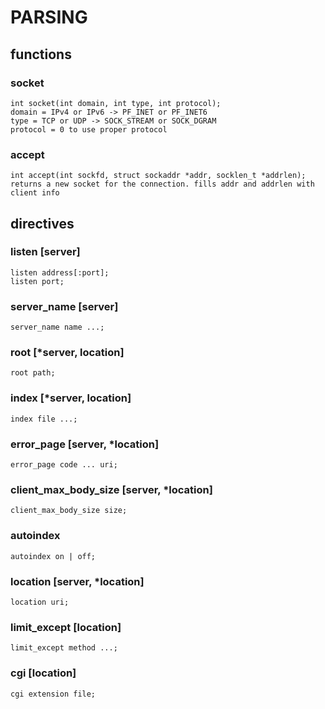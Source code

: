# PARSING

## functions

  ### socket
    int socket(int domain, int type, int protocol);
    domain = IPv4 or IPv6 -> PF_INET or PF_INET6
    type = TCP or UDP -> SOCK_STREAM or SOCK_DGRAM
    protocol = 0 to use proper protocol

  ### accept
    int accept(int sockfd, struct sockaddr *addr, socklen_t *addrlen);
    returns a new socket for the connection. fills addr and addrlen with client info

## directives

  ### listen [server]
    listen address[:port];
    listen port;

  ### server_name [server]
    server_name name ...;

  ### root [*server, location]
    root path;

  ### index [*server, location]
    index file ...;

  ### error_page [server, *location]
    error_page code ... uri;

  ### client_max_body_size [server, *location]
    client_max_body_size size;

  ### autoindex
    autoindex on | off;

  ### location [server, *location]
    location uri;

  ### limit_except [location]
    limit_except method ...;

  ### cgi [location]
    cgi extension file;